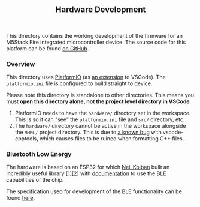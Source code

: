 <h2 align="center"><br>Hardware Development</h2>
<br>

This directory contains the working development of the firmware for an M5Stack Fire integrated microcontroller device. The source code for this platform can be found [on GitHub](https://github.com/m5stack/M5Stack).

### Overview

This directory uses [PlatformIO](https://platformio.org) (as [an extension](https://docs.platformio.org/en/latest/ide/vscode.html#quick-start) to VSCode). The `platformio.ini` file is configured to build straight to device.

Please note this directory is standalone to other directories. This means you must **open this directory alone, not the project level directory in VSCode**.

1. PlatformIO needs to have the `hardware/` directory set in the workspace. This is so it can "see" the `platformio.ini` file and `src/` directory, etc.
2. The `hardware/` directory cannot be active in the workspace alongside the `MHML/` project directory. This is due to [a known bug](https://github.com/Microsoft/vscode-cpptools/issues/1073#issuecomment-460797478) with vscode-cpptools, which causes files to be ruined when formatting C++ files.

### Bluetooth Low Energy

The hardware is based on an ESP32 for which [Neil Kolban](https://github.com/nkolban) built an incredibly useful library \[[1](https://github.com/nkolban/ESP32_BLE_Arduino)\]\[[2](https://github.com/nkolban/esp32-snippets/tree/master/cpp_utils)\] with [documentation](https://github.com/nkolban/esp32-snippets/blob/master/Documentation/BLE%20C%2B%2B%20Guide.pdf) to use the BLE capabilities of the chip.

The specification used for development of the BLE functionality can be found [here](https://github.com/nebbles/MHML/blob/develop/docs/BLE_Specification.md).

